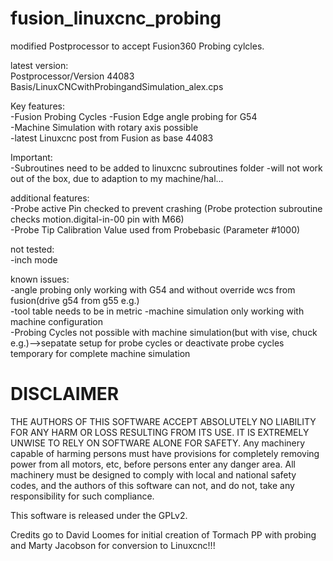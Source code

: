 # fusion_linuxcnc_probing

modified Postprocessor to accept Fusion360 Probing cylcles. 

latest version:  
Postprocessor/Version 44083 Basis/LinuxCNCwithProbingandSimulation_alex.cps

Key features:   
-Fusion Probing Cycles
-Fusion Edge angle probing for G54  
-Machine Simulation with rotary axis possible  
-latest Linuxcnc post from Fusion as base 44083

Important:  
-Subroutines need to be added to linuxcnc subroutines folder 
-will not work out of the box, due to adaption to my machine/hal...  

additional features:  
-Probe active Pin checked to prevent crashing  (Probe protection subroutine checks motion.digital-in-00 pin with M66)  
-Probe Tip Calibration Value used from Probebasic  (Parameter #1000)


not tested:  
-inch mode

known issues:  
-angle probing only working with G54 and without override wcs from fusion(drive g54 from g55 e.g.)  
-tool table needs to be in metric
-machine simulation only working with machine configuration  
-Probing Cycles not possible with machine simulation(but with vise, chuck e.g.)-->sepatate setup for probe cycles or deactivate probe cycles temporary for complete machine simulation


# DISCLAIMER  
THE AUTHORS OF THIS SOFTWARE ACCEPT ABSOLUTELY NO LIABILITY FOR ANY HARM OR LOSS RESULTING FROM ITS USE. IT IS EXTREMELY UNWISE TO RELY ON SOFTWARE ALONE FOR SAFETY. Any machinery capable of harming persons must have provisions for completely removing power from all motors, etc, before persons enter any danger area. All machinery must be designed to comply with local and national safety codes, and the authors of this software can not, and do not, take any responsibility for such compliance.

This software is released under the GPLv2.

Credits go to  David Loomes for initial creation of Tormach PP with probing and Marty Jacobson for conversion to Linuxcnc!!!
